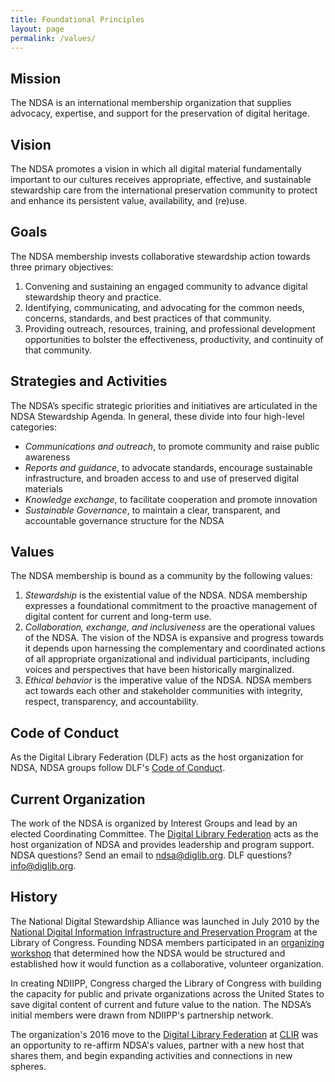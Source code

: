 ```yaml
---
title: Foundational Principles
layout: page
permalink: /values/
---
```

## Mission
The NDSA is an international membership organization that supplies advocacy, expertise, and support for the preservation of digital heritage. 

## Vision
The NDSA promotes a vision in which all digital material fundamentally important to our cultures receives appropriate, effective, and sustainable stewardship care from the international preservation community to protect and enhance its persistent value, availability, and (re)use.  

## Goals
The NDSA membership invests collaborative stewardship action towards three primary objectives:
1. Convening and sustaining an engaged community to advance digital stewardship theory and practice.
2. Identifying, communicating, and advocating for the common needs, concerns, standards, and best practices of that community.
3. Providing outreach, resources, training, and professional development opportunities to bolster the effectiveness, productivity, and continuity of that community.

## Strategies and Activities
The NDSA’s specific strategic priorities and initiatives are articulated in the NDSA Stewardship Agenda.  In general, these divide into four high-level categories:
* *Communications and outreach*, to promote community and raise public awareness
* *Reports and guidance*, to advocate standards, encourage sustainable infrastructure, and broaden access to and use of preserved digital materials
* *Knowledge exchange*, to facilitate cooperation and promote innovation
* *Sustainable Governance*, to maintain a clear, transparent, and accountable governance structure for the NDSA

## Values
The NDSA membership is bound as a community by the following values:
1. *Stewardship* is the existential value of the NDSA. NDSA membership expresses a foundational commitment to the proactive management of digital content for current and long-term use.
2. *Collaboration, exchange, and inclusiveness* are the operational values of the NDSA.  The vision of the NDSA is expansive and progress towards it depends upon harnessing the complementary and coordinated actions of all appropriate organizational and individual participants, including voices and perspectives that have been historically marginalized.
3. *Ethical behavior* is the imperative value of the NDSA. NDSA members act towards each other and stakeholder communities with integrity, respect, transparency, and accountability.


## Code of Conduct
As the Digital Library Federation (DLF) acts as the host organization for NDSA, NDSA groups follow DLF's [Code of Conduct](https://www.diglib.org/about/code-of-conduct/).


## Current Organization

The work of the NDSA is organized by Interest Groups and lead by an elected Coordinating Committee. The [Digital Library Federation](https://www.diglib.org/) acts as the host organization of NDSA and provides leadership and program support. NDSA questions? Send an email to <ndsa@diglib.org>. DLF questions? <info@diglib.org>.

## History

The National Digital Stewardship Alliance was launched in July 2010 by the [National Digital Information Infrastructure and Preservation Program](http://www.digitalpreservation.gov/about/index.html) at the Library of Congress. Founding NDSA members participated in an [organizing workshop](http://www.digitalpreservation.gov/news/2011/20110105news_ndsaworkshop.html) that determined how the NDSA would be structured and established how it would function as a collaborative, volunteer organization.

In creating NDIIPP, Congress charged the Library of Congress with building the capacity for public and private organizations across the United States to save digital content of current and future value to the nation. The NDSA’s initial members were drawn from NDIIPP's partnership network.

The organization's 2016 move to the [Digital Library Federation](https://www.diglib.org/) at [CLIR](https://www.clir.org/) was an opportunity to re-affirm NDSA's values, partner with a new host that shares them, and begin expanding activities and connections in new spheres.
